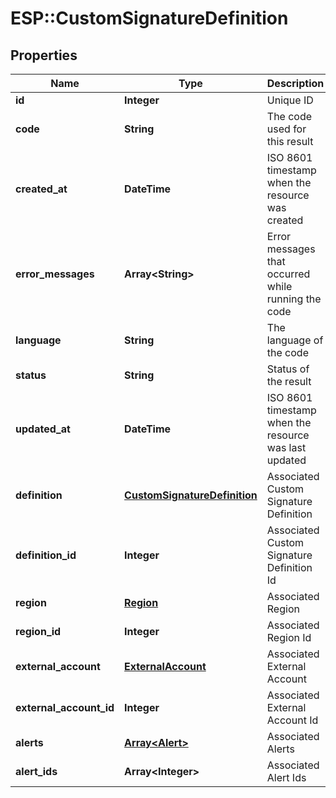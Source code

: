 # ESP::CustomSignatureDefinition

## Properties
Name | Type | Description | Notes
------------ | ------------- | ------------- | -------------
**id** | **Integer** | Unique ID | 
**code** | **String** | The code used for this result | 
**created_at** | **DateTime** | ISO 8601 timestamp when the resource was created | 
**error_messages** | **Array&lt;String&gt;** | Error messages that occurred while running the code | 
**language** | **String** | The language of the code | 
**status** | **String** | Status of the result | 
**updated_at** | **DateTime** | ISO 8601 timestamp when the resource was last updated | 
**definition** | [**CustomSignatureDefinition**](CustomSignatureDefinition.md) | Associated Custom Signature Definition | 
**definition_id** | **Integer** | Associated Custom Signature Definition Id | 
**region** | [**Region**](Region.md) | Associated Region | 
**region_id** | **Integer** | Associated Region Id | 
**external_account** | [**ExternalAccount**](ExternalAccount.md) | Associated External Account | 
**external_account_id** | **Integer** | Associated External Account Id | 
**alerts** | [**Array&lt;Alert&gt;**](Alert.md) | Associated Alerts | 
**alert_ids** | **Array&lt;Integer&gt;** | Associated Alert Ids | 


